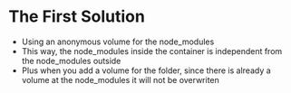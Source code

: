# The First Solution
- Using an anonymous volume for the node_modules
- This way, the node_modules inside the container is independent from the node_modules outside
- Plus when you add a volume for the folder, since there is already a volume at the node_modules it will not be overwriten
